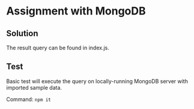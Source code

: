 # Assignment with MongoDB

## Solution
The result query can be found in index.js. 

## Test
Basic test will execute the query on locally-running MongoDB server with imported sample data.

Command:
```npm it```

